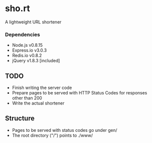 sho.rt
======

A lightweight URL shortener

### Dependencies
* Node.js v0.8.15
* Express.io v3.0.3
* Redis.io v0.8.2
* jQuery v1.8.3 \[included\]

## TODO
* Finish writing the server code
* Prepare pages to be served with HTTP Status Codes for responses other than 200
* Write the actual shortener

## Structure
* Pages to be served with status codes go under gen/
* The root directory ("/") points to ./www/ 
